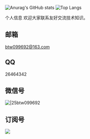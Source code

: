 ![Anurag's GitHub stats](https://github-readme-stats.vercel.app/api?username=Win-Chin)
![Top Langs](https://github-readme-stats.vercel.app/api/top-langs/?username=Win-Chin)

个人信息
欢迎大家联系友好交流技术知识。
## 邮箱
btw099692@163.com
## QQ
26464342
## 微信号
![|25](https://cdn.jsdelivr.net/gh/BTW-Q/blog_img/image/202409091002741.svg)btw099692
## 订阅号
![](https://cdn.jsdelivr.net/gh/BTW-Q/blog_img/image/202408311106894.jpg)

